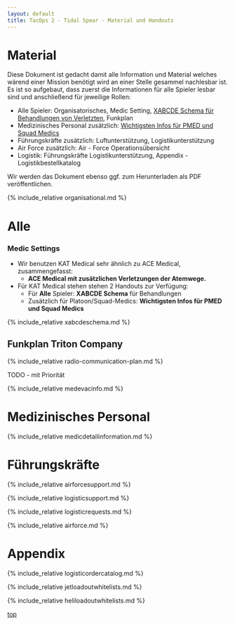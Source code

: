 ```yaml
---
layout: default
title: TacOps 2 - Tidal Spear - Material und Handouts
---
```


# Material
<div markdown="1" class="hidden">
</div>

Diese Dokument ist gedacht damit alle Information und Material welches wärend einer Mission benötigt wird an einer Stelle gesammel nachlesbar ist.
Es ist so aufgebaut, dass zuerst die Informationen für alle Spieler lesbar sind und anschließend für jeweilige Rollen:
* Alle Spieler: Organisatorisches, Medic Setting, [XABCDE Schema für Behandlungen von Verletzten](#xabcde-schema-fr-behandlungen-von-verletzten), Funkplan
* Medizinisches Personal zusätzlich: [Wichtigsten Infos für PMED und Squad Medics](#wichtigsten-infos-fr-pmed-und-squad-medics)
* Führungskräfte zusätzlich: Luftunterstützung, Logistikunterstützung
* Air Force zusätzlich: Air - Force Operationsübersicht
* Logistik: Führungskräfte Logistikunterstützung, Appendix - Logistikbestellkatalog

Wir werden das Dokument ebenso ggf. zum Herunterladen als PDF veröffentlichen.

{% include_relative organisational.md %}

# Alle

### Medic Settings

* Wir benutzen KAT Medical sehr ähnlich zu ACE Medical, zusammengefasst: 
    * **ACE Medical mit zusätzlichen Verletzungen der Atemwege.**
* Für KAT Medical stehen stehen 2 Handouts zur Verfügung:
    * Für **Alle** Spieler: **XABCDE Schema** für Behandlungen
    * Zusätzlich für Platoon/Squad-Medics: **Wichtigsten Infos für PMED und Squad Medics**

{% include_relative xabcdeschema.md %}

## Funkplan Triton Company

{% include_relative radio-communication-plan.md %}

TODO - mit Priorität

{% include_relative medevacinfo.md %}

# Medizinisches Personal

{% include_relative medicdetailinformation.md %}

# Führungskräfte

{% include_relative airforcesupport.md %}

{% include_relative logisticsupport.md %}

{% include_relative logisticrequests.md %}

{% include_relative airforce.md %}

# Appendix

{% include_relative logisticordercatalog.md %}

{% include_relative jetloadoutwhitelists.md %}

{% include_relative heliloadoutwhitelists.md %}

[top](#top)
